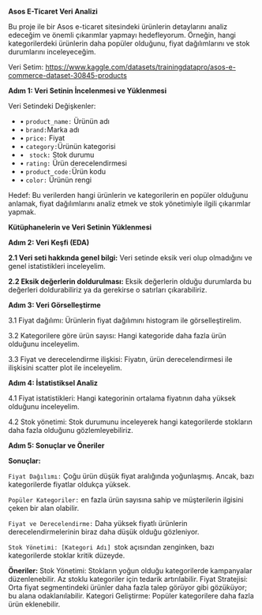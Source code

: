**Asos E-Ticaret  Veri Analizi**

Bu proje ile bir Asos e-ticaret sitesindeki ürünlerin detaylarını analiz edeceğim ve önemli çıkarımlar yapmayı hedefleyorum. Örneğin, hangi kategorilerdeki ürünlerin daha popüler olduğunu, fiyat dağılımlarını ve stok durumlarını inceleyeceğim.


Veri Setim: https://www.kaggle.com/datasets/trainingdatapro/asos-e-commerce-dataset-30845-products

**Adım 1: Veri Setinin İncelenmesi ve Yüklenmesi**


Veri Setindeki Değişkenler:

- •	`product_name:` Ürünün adı
- •	`brand:`Marka adı
- •	`price:` Fiyat
- •	`category:`Ürünün kategorisi
- •    ` stock:` Stok durumu
- •	`rating:` Ürün derecelendirmesi 
- •	`product_code:`Ürün kodu
- •	`color:` Ürünün rengi

Hedef: Bu verilerden hangi ürünlerin ve kategorilerin en popüler olduğunu anlamak, fiyat dağılımlarını analiz etmek ve stok yönetimiyle ilgili çıkarımlar yapmak.


**Kütüphanelerin ve Veri Setinin Yüklenmesi**



**Adım 2: Veri Keşfi (EDA)**

**2.1 Veri seti hakkında genel bilgi:**
Veri setinde eksik veri olup olmadığını ve genel istatistikleri inceleyelim.




**2.2 Eksik değerlerin doldurulması:**
Eksik değerlerin olduğu durumlarda bu değerleri doldurabiliriz ya da gerekirse o satırları çıkarabiliriz.

**Adım 3: Veri Görselleştirme**

3.1 Fiyat dağılımı:
Ürünlerin fiyat dağılımını histogram ile görselleştirelim.

3.2 Kategorilere göre ürün sayısı:
Hangi kategoride daha fazla ürün olduğunu inceleyelim.

3.3 Fiyat ve derecelendirme ilişkisi:
Fiyatın, ürün derecelendirmesi ile ilişkisini scatter plot ile inceleyelim.

**Adım 4: İstatistiksel Analiz**

4.1 Fiyat istatistikleri:
Hangi kategorinin ortalama fiyatının daha yüksek olduğunu inceleyelim.

4.2 Stok yönetimi:
Stok durumunu inceleyerek hangi kategorilerde stokların daha fazla olduğunu gözlemleyebiliriz.

**Adım 5: Sonuçlar ve Öneriler**

**Sonuçlar:**

`Fiyat Dağılımı:` Çoğu ürün düşük fiyat aralığında yoğunlaşmış. Ancak, bazı kategorilerde fiyatlar oldukça yüksek.

`Popüler Kategoriler:` en fazla ürün sayısına sahip ve müşterilerin ilgisini çeken bir alan olabilir.

`Fiyat ve Derecelendirme:` Daha yüksek fiyatlı ürünlerin derecelendirmelerinin biraz daha düşük olduğu gözleniyor.

`Stok Yönetimi: [Kategori Adı] `stok açısından zenginken, bazı kategorilerde stoklar kritik düzeyde.

**Öneriler:**
Stok Yönetimi: Stokların yoğun olduğu kategorilerde kampanyalar düzenlenebilir. Az stoklu kategoriler için tedarik artırılabilir.
Fiyat Stratejisi: Orta fiyat segmentindeki ürünler daha fazla talep görüyor gibi gözüküyor; bu alana odaklanılabilir.
Kategori Geliştirme: Popüler kategorilere daha fazla ürün eklenebilir.
